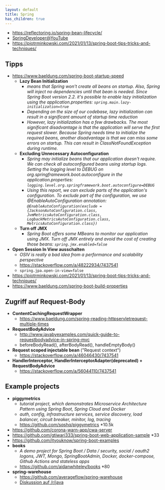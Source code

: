 ```yaml
---
layout: default
title: Spring
has_children: true
---
```


- <https://reflectoring.io/spring-bean-lifecycle/>
- [SpringDeveloper@YouTube](https://www.youtube.com/channel/UC7yfnfvEUlXUIfm8rGLwZdA)
- <https://piotrminkowski.com/2021/01/13/spring-boot-tips-tricks-and-techniques/>

## Tipps
- <https://www.baeldung.com/spring-boot-startup-speed>
  - **Lazy Bean Initialization**
    - *means that Spring won't create all beans on startup. Also, Spring will inject no dependencies until that bean is needed. Since Spring Boot version 2.2. it's possible to enable lazy initialization using the application.properties: `spring.main.lazy-initialization=true`*
    - *Depending on the size of our codebase, lazy initialization can result in a significant amount of startup time reduction*
    - *However, lazy initialization has a few drawbacks. The most significant disadvantage is that the application will serve the first request slower. Because Spring needs time to initialize the required beans, another disadvantage is that we can miss some errors on startup. This can result in ClassNotFoundException during runtime.*
  - **Excluding Unnecessary Autoconfiguration**
    - *Spring may initialize beans that our application doesn't require. We can check all autoconfigured beans using startup logs. Setting the logging level to DEBUG on org.springframework.boot.autoconfigure in the application.properties: `logging.level.org.springframework.boot.autoconfigure=DEBUG`*
    - *Using this report, we can exclude parts of the application's configuration. To exclude part of the configuration, we use @EnableAutoConfiguration annotation: `@EnableAutoConfiguration(exclude = {JacksonAutoConfiguration.class, JvmMetricsAutoConfiguration.class, LogbackMetricsAutoConfiguration.class, MetricsAutoConfiguration.class})`*
  - **Turn off JMX**
    - *Spring Boot offers some MBeans to monitor our application using JMX. Turn off JMX entirely and avoid the cost of creating those beans: `spring.jmx.enabled=false`*
- **Open Session In View ausschalten**
  - *OSIV is really a bad idea from a performance and scalability perspective*
  - <https://stackoverflow.com/a/48222934/7437541>
  - `spring.jpa.open-in-view=false`
- <https://piotrminkowski.com/2021/01/13/spring-boot-tips-tricks-and-techniques/>
- <https://www.baeldung.com/spring-boot-build-properties>


## Zugriff auf Request-Body
- **ContentCachingRequestWrapper**
  - <https://www.baeldung.com/spring-reading-httpservletrequest-multiple-times>
- **RequestBodyAdvice**
  - <http://www.javabyexamples.com/quick-guide-to-requestbodyadvice-in-spring-mvc>
  - beforeBodyRead(), afterBodyRead(), handleEmptyBody()
- **Request scoped injectable bean** ("Request context")
  - <https://stackoverflow.com/a/46046430/7437541>
- **HandlerInterceptor, HandlerInterceptorAdapter(deprecated) + RequestBodyAdvice**
  - <https://stackoverflow.com/a/56044110/7437541>


## Example projects
- **piggymetrics**
  - *tutorial project, which demonstrates Microservice Architecture Pattern using Spring Boot, Spring Cloud and Docker*
  - *auth, config, infrastructure services, service discovery, load balancer, circuit breaker, minitor, log, tracing*
  - <https://github.com/sqshq/piggymetrics> *10.5k
- <https://github.com/corona-warn-app/cwa-server>
- <https://github.com/gtiwari333/spring-boot-web-application-sample> *33
- <https://github.com/ityouknow/spring-boot-examples>
- **books**
  - *A demo project for Spring Boot / Data / security, social / oauth2 logons, JWT, Mongo, SpringBootAdmin, Docker, docker-compose, Github Actions and stateless apps*
  - <https://github.com/aidanwhiteley/books> *80
- **spring-warehouse**
  - <https://github.com/averageflow/spring-warehouse>
  - [Diskussion auf /r/java](https://www.reddit.com/r/java/comments/rqqvbh/spring_warehouse_a_quest_to_learn_more_java_and.compact)